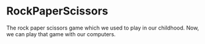 # RockPaperScissors
The rock paper scissors game which we used to play in our childhood. Now, we can play that game with our computers.
